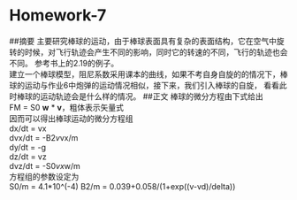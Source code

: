 # Homework-7
##摘要
主要研究棒球的运动，由于棒球表面具有复杂的表面结构，它在空气中旋转的时候，对飞行轨迹会产生不同的影响，同时它的转速的不同，飞行的轨迹也会不同。
参考书上的2.19的例子。  
建立一个棒球模型，阻尼系数采用课本的曲线，如果不考自身自旋的的情况下，棒球的运动与作业6中炮弹的运动情况相似，接下来，我们引入棒球的自旋，
看看此时棒球的运动轨迹会是什么样的情况。
##正文
棒球的微分方程由下式给出  
FM = S0 **w** * **v**，粗体表示矢量式  
因而可以得出棒球运动的微分方程组  
dx/dt = vx  
dvx/dt = -B2*v*vx/m  
dy/dt = -g  
dz/dt = vz  
dvz/dt = -S0*vx*w/m  
方程组的参数设定为  
S0/m = 4.1*10^(-4)  B2/m = 0.039+0.058/(1+exp((v-vd)/delta))  

